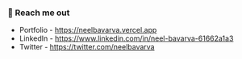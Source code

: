 ### 🤝 Reach me out

- Portfolio - https://neelbavarva.vercel.app
- LinkedIn - https://www.linkedin.com/in/neel-bavarva-61662a1a3
- Twitter - https://twitter.com/neelbavarva
